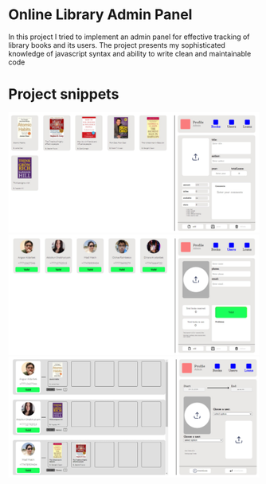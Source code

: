 # Online Library Admin Panel
In this project I tried to implement an admin panel for effective tracking of library books and its users. 
The project presents my sophisticated knowledge of javascript syntax and ability to write clean and maintainable code
# Project snippets 
![preview1](images/preview1.jpg)![preview2](images/preview2.jpg)![preview3](images/preview3.jpg)